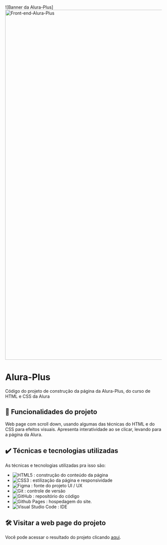 ![Banner da Alura-Plus]<img width="2250" height="1125" alt="Front-end-Alura-Plus" src="https://github.com/user-attachments/assets/66cba68e-9995-4cbe-9ffe-f6dc10756829" />

# Alura-Plus

Código do projeto de construção da página da Alura-Plus, do curso de HTML e CSS da Alura

## 🔨 Funcionalidades do projeto

Web page com scroll down, usando algumas das técnicas do HTML e do CSS para efeitos visuais.
Apresenta interatividade ao se clicar, levando para a página da Alura.

## ✔️ Técnicas e tecnologias utilizadas

As técnicas e tecnologias utilizadas pra isso são:

- ![HTML5](https://img.shields.io/badge/HTML5-E34F26?style=for-the-badge&logo=html5&logoColor=white") : construção do conteúdo da página
- ![CSS3](https://img.shields.io/badge/CSS3-1572B6?style=for-the-badge&logo=css3&logoColor=white") : estilização da página e responsividade
- ![Figma](https://img.shields.io/badge/figma-%23F24E1E.svg?style=for-the-badge&logo=figma&logoColor=white) : fonte do projeto UI / UX
- ![Git](https://img.shields.io/badge/git-%23F05033.svg?style=for-the-badge&logo=git&logoColor=white) : controle de versão
- ![GitHub](https://img.shields.io/badge/github-%23121011.svg?style=for-the-badge&logo=github&logoColor=white) : repositório do código
- ![Github Pages](https://img.shields.io/badge/github%20pages-121013?style=for-the-badge&logo=github&logoColor=white) : hospedagem do site.
- ![Visual Studio Code](https://img.shields.io/badge/Visual%20Studio%20Code-0078d7.svg?style=for-the-badge&logo=visual-studio-code&logoColor=white) : IDE

## 🛠️ Visitar a web page do projeto

Você pode acessar o resultado do projeto clicando [aqui](carlosvazporto.github.io/alura-plus/).
